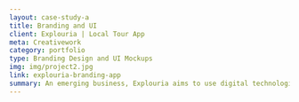 ```yaml
---
layout: case-study-a
title: Branding and UI
client: Explouria | Local Tour App
meta: Creativework
category: portfolio
type: Branding Design and UI Mockups
img: img/project2.jpg
link: explouria-branding-app
summary: An emerging business, Explouria aims to use digital technologies to connect tourists with local tourguides around the world. For this client project I was able to work with a lovely local entrepreneur with a passion for travel and communication.
---
```

